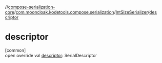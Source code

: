 //[compose-serialization-core](../../../index.md)/[com.mooncloak.kodetools.compose.serialization](../index.md)/[IntSizeSerializer](index.md)/[descriptor](descriptor.md)

# descriptor

[common]\
open override val [descriptor](descriptor.md): SerialDescriptor
